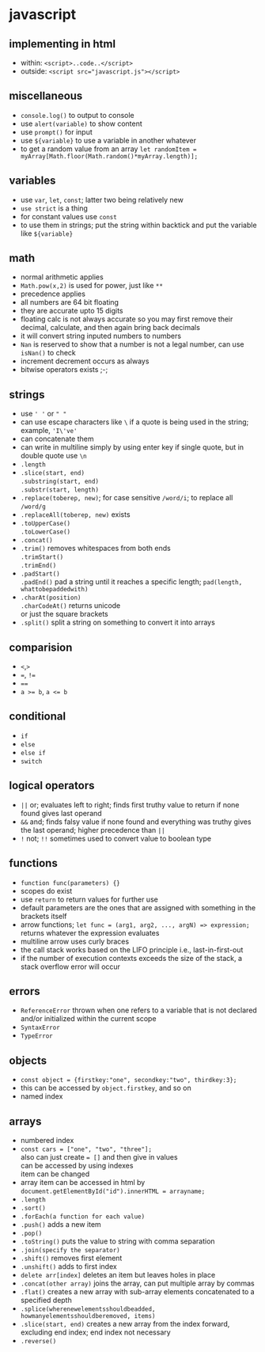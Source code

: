 # javascript

## implementing in html
* within: `<script>..code..</script>`  
* outside: `<script src="javascript.js"></script>`  

## miscellaneous
* `console.log()` to output to console
* use `alert(variable)` to show content
* use `prompt()` for input
* use `${variable}` to use a variable in another whatever
* to get a random value from an array `let randomItem = myArray[Math.floor(Math.random()*myArray.length)];`

## variables
* use `var`, `let`, `const`; latter two being relatively new  
* `use strict` is a thing  
* for constant values use `const`
* to use them in strings; put the string within backtick and put the variable like `${variable}`

## math
* normal arithmetic applies
* `Math.pow(x,2)` is used for power, just like `**`
* precedence applies
* all numbers are 64 bit floating
* they are accurate upto 15 digits
* floating calc is not always accurate so you may first remove their decimal, calculate, and then again bring back decimals
* it will convert string inputed numbers to numbers
* `Nan` is reserved to show that a number is not a legal number, can use `isNan()` to check
* increment decrement occurs as always
* bitwise operators exists ;-;

## strings
* use `' '` or `" "`
* can use escape characters like `\` if a quote is being used in the string; example, `'I\'ve'`
* can concatenate them
* can write in multiline simply by using enter key if single quote, but in double quote use `\n`
* `.length`
* `.slice(start, end)`  
 `.substring(start, end)`  
  `.substr(start, length)`
* `.replace(toberep, new)`; for case sensitive `/word/i`; to replace all `/word/g`
* `.replaceAll(toberep, new)` exists
* `.toUpperCase()`  
 `.toLowerCase()`
* `.concat()`
* `.trim()` removes whitespaces from both ends  
 `.trimStart()`  
 `.trimEnd()`
* `.padStart()`  
 `.padEnd()`
 pad a string until it reaches a specific length; `pad(length, whattobepaddedwith)`
* `.charAt(position)`  
 `.charCodeAt()` returns unicode  
  or just the square brackets
* `.split()` split a string on something to convert it into arrays

## comparision
* `<`,`>`
* `=`, `!=`
* `==`
* `a >= b`, `a <= b`

## conditional
* `if`
* `else`
* `else if`
* `switch`

## logical operators
* `||` or; evaluates left to right; finds first truthy value to return if none found gives last operand
* `&&` and; finds falsy value if none found and everything was truthy gives the last operand; higher precedence than `||`
* `!` not; `!!` sometimes used to convert value to boolean type

## functions
* `function func(parameters) {}`
* scopes do exist
* use `return` to return values for further use
* default parameters are the ones that are assigned with something in the brackets itself
* arrow functions; `let func = (arg1, arg2, ..., argN) => expression;` returns whatever the expression evaluates
* multiline arrow uses curly braces
* the call stack works based on the LIFO principle i.e., last-in-first-out
* if the number of execution contexts exceeds the size of the stack, a stack overflow error will occur

## errors
* `ReferenceError` thrown when one refers to a variable that is not declared and/or initialized within the current scope
* `SyntaxError`
* `TypeError`

## objects
* ` const object = {firstkey:"one", secondkey:"two", thirdkey:3}; `
* this can be accessed by `object.firstkey`, and so on
* named index

## arrays
* numbered index
* `const cars = ["one", "two", "three"];`  
 also can just create `= []` and then give in values  
 can be accessed by using indexes  
 item can be changed
* array item can be accessed in html by `document.getElementById("id").innerHTML = arrayname;`
* `.length`
* `.sort()`
* `.forEach(a function for each value)`
* `.push()` adds a new item
* `.pop()`
* `.toString()` puts the value to string with comma separation
* `.join(specify the separator)`
* `.shift()` removes first element
* `.unshift()` adds to first index
* `delete arr[index]` deletes an item but leaves holes in place
* `.concat(other array)` joins the array, can put multiple array by commas
* `.flat()` creates a new array with sub-array elements concatenated to a specified depth
* `.splice(wherenewelementsshouldbeadded, howmanyelementsshouldberemoved, items)`
* `.slice(start, end)` creates a new array from the index forward, excluding end index; end index not necessary
* `.reverse()`